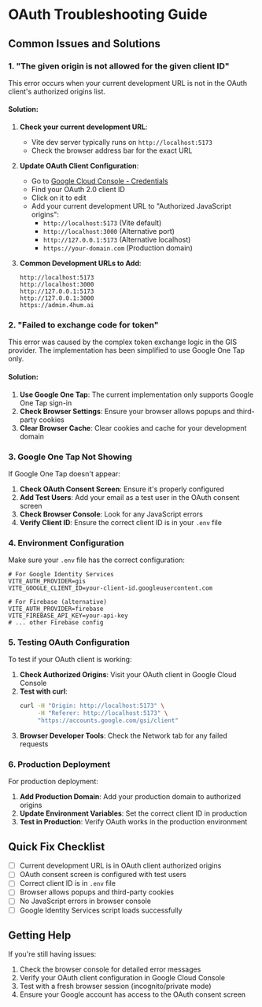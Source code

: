 # OAuth Troubleshooting Guide

## Common Issues and Solutions

### 1. "The given origin is not allowed for the given client ID"

This error occurs when your current development URL is not in the OAuth client's authorized origins list.

#### Solution:

1. **Check your current development URL**:
   - Vite dev server typically runs on `http://localhost:5173`
   - Check the browser address bar for the exact URL

2. **Update OAuth Client Configuration**:
   - Go to [Google Cloud Console - Credentials](https://console.cloud.google.com/apis/credentials)
   - Find your OAuth 2.0 client ID
   - Click on it to edit
   - Add your current development URL to "Authorized JavaScript origins":
     - `http://localhost:5173` (Vite default)
     - `http://localhost:3000` (Alternative port)
     - `http://127.0.0.1:5173` (Alternative localhost)
     - `https://your-domain.com` (Production domain)

3. **Common Development URLs to Add**:
   ```
   http://localhost:5173
   http://localhost:3000
   http://127.0.0.1:5173
   http://127.0.0.1:3000
   https://admin.4hum.ai
   ```

### 2. "Failed to exchange code for token"

This error was caused by the complex token exchange logic in the GIS provider. The implementation has been simplified to use Google One Tap only.

#### Solution:

1. **Use Google One Tap**: The current implementation only supports Google One Tap sign-in
2. **Check Browser Settings**: Ensure your browser allows popups and third-party cookies
3. **Clear Browser Cache**: Clear cookies and cache for your development domain

### 3. Google One Tap Not Showing

If Google One Tap doesn't appear:

1. **Check OAuth Consent Screen**: Ensure it's properly configured
2. **Add Test Users**: Add your email as a test user in the OAuth consent screen
3. **Check Browser Console**: Look for any JavaScript errors
4. **Verify Client ID**: Ensure the correct client ID is in your `.env` file

### 4. Environment Configuration

Make sure your `.env` file has the correct configuration:

```env
# For Google Identity Services
VITE_AUTH_PROVIDER=gis
VITE_GOOGLE_CLIENT_ID=your-client-id.googleusercontent.com

# For Firebase (alternative)
VITE_AUTH_PROVIDER=firebase
VITE_FIREBASE_API_KEY=your-api-key
# ... other Firebase config
```

### 5. Testing OAuth Configuration

To test if your OAuth client is working:

1. **Check Authorized Origins**: Visit your OAuth client in Google Cloud Console
2. **Test with curl**: 
   ```bash
   curl -H "Origin: http://localhost:5173" \
        -H "Referer: http://localhost:5173" \
        "https://accounts.google.com/gsi/client"
   ```
3. **Browser Developer Tools**: Check the Network tab for any failed requests

### 6. Production Deployment

For production deployment:

1. **Add Production Domain**: Add your production domain to authorized origins
2. **Update Environment Variables**: Set the correct client ID in production
3. **Test in Production**: Verify OAuth works in the production environment

## Quick Fix Checklist

- [ ] Current development URL is in OAuth client authorized origins
- [ ] OAuth consent screen is configured with test users
- [ ] Correct client ID is in `.env` file
- [ ] Browser allows popups and third-party cookies
- [ ] No JavaScript errors in browser console
- [ ] Google Identity Services script loads successfully

## Getting Help

If you're still having issues:

1. Check the browser console for detailed error messages
2. Verify your OAuth client configuration in Google Cloud Console
3. Test with a fresh browser session (incognito/private mode)
4. Ensure your Google account has access to the OAuth consent screen
